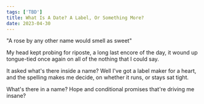 ```yaml
---
tags: ['TBD']
title: What Is A Date? A Label, Or Something More?
date: 2023-04-30
---
```


"A rose by any other name would smell as sweet"

My head kept probing for riposte,
a long last encore of the day,
it wound up tongue-tied once again
on all of the nothing that I could say.

It asked what's there inside a name?
Well I've got a label maker for a heart,
and the spelling makes me decide,
on whether it runs, or stays sat tight.

What's there in a name?
Hope and conditional promises
that're driving me insane?
